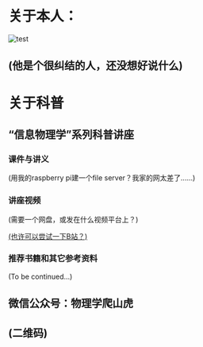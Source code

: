 # 关于本人：

![test](my_photo.jpg=20x)

(他是个很纠结的人，还没想好说什么)
---

# 关于科普

## “信息物理学”系列科普讲座

### 课件与讲义

(用我的raspberry pi建一个file server？我家的网太差了......)

### 讲座视频

(需要一个网盘，或发在什么视频平台上？)

[(也许可以尝试一下B站？)](http://www.bilibili.com/)

### 推荐书籍和其它参考资料

(To be continued...)

## 微信公众号：物理学爬山虎

(二维码)
---

